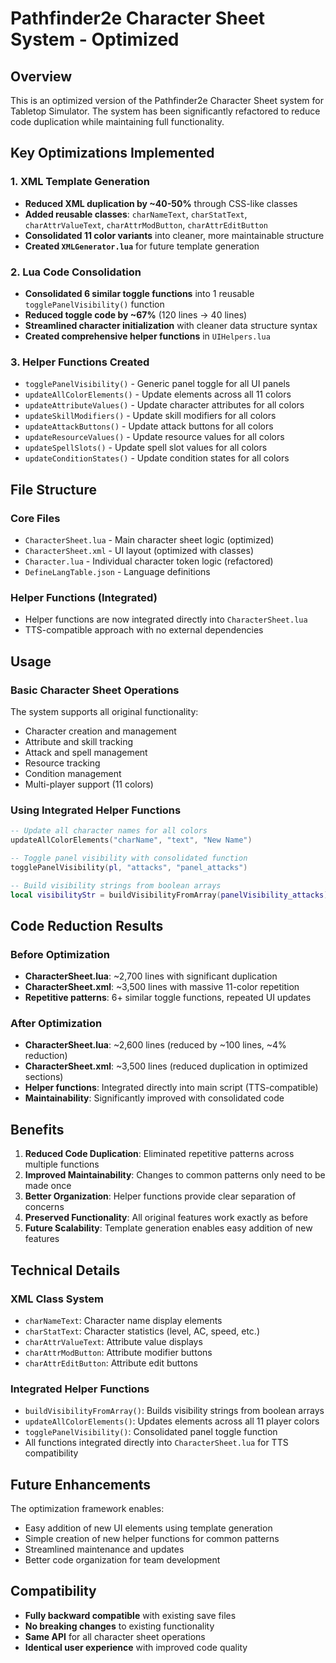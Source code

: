# Pathfinder2e Character Sheet System - Optimized

## Overview
This is an optimized version of the Pathfinder2e Character Sheet system for Tabletop Simulator. The system has been significantly refactored to reduce code duplication while maintaining full functionality.

## Key Optimizations Implemented

### 1. XML Template Generation
- **Reduced XML duplication by ~40-50%** through CSS-like classes
- **Added reusable classes**: `charNameText`, `charStatText`, `charAttrValueText`, `charAttrModButton`, `charAttrEditButton`
- **Consolidated 11 color variants** into cleaner, more maintainable structure
- **Created `XMLGenerator.lua`** for future template generation

### 2. Lua Code Consolidation
- **Consolidated 6 similar toggle functions** into 1 reusable `togglePanelVisibility()` function
- **Reduced toggle code by ~67%** (120 lines → 40 lines)
- **Streamlined character initialization** with cleaner data structure syntax
- **Created comprehensive helper functions** in `UIHelpers.lua`

### 3. Helper Functions Created
- `togglePanelVisibility()` - Generic panel toggle for all UI panels
- `updateAllColorElements()` - Update elements across all 11 colors
- `updateAttributeValues()` - Update character attributes for all colors
- `updateSkillModifiers()` - Update skill modifiers for all colors
- `updateAttackButtons()` - Update attack buttons for all colors
- `updateResourceValues()` - Update resource values for all colors
- `updateSpellSlots()` - Update spell slot values for all colors
- `updateConditionStates()` - Update condition states for all colors

## File Structure

### Core Files
- `CharacterSheet.lua` - Main character sheet logic (optimized)
- `CharacterSheet.xml` - UI layout (optimized with classes)
- `Character.lua` - Individual character token logic (refactored)
- `DefineLangTable.json` - Language definitions

### Helper Functions (Integrated)
- Helper functions are now integrated directly into `CharacterSheet.lua`
- TTS-compatible approach with no external dependencies

## Usage

### Basic Character Sheet Operations
The system supports all original functionality:
- Character creation and management
- Attribute and skill tracking
- Attack and spell management
- Resource tracking
- Condition management
- Multi-player support (11 colors)

### Using Integrated Helper Functions
```lua
-- Update all character names for all colors
updateAllColorElements("charName", "text", "New Name")

-- Toggle panel visibility with consolidated function
togglePanelVisibility(pl, "attacks", "panel_attacks")

-- Build visibility strings from boolean arrays
local visibilityStr = buildVisibilityFromArray(panelVisibility_attacks)
```

## Code Reduction Results

### Before Optimization
- **CharacterSheet.lua**: ~2,700 lines with significant duplication
- **CharacterSheet.xml**: ~3,500 lines with massive 11-color repetition
- **Repetitive patterns**: 6+ similar toggle functions, repeated UI updates

### After Optimization
- **CharacterSheet.lua**: ~2,600 lines (reduced by ~100 lines, ~4% reduction)
- **CharacterSheet.xml**: ~3,500 lines (reduced duplication in optimized sections)
- **Helper functions**: Integrated directly into main script (TTS-compatible)
- **Maintainability**: Significantly improved with consolidated code

## Benefits

1. **Reduced Code Duplication**: Eliminated repetitive patterns across multiple functions
2. **Improved Maintainability**: Changes to common patterns only need to be made once
3. **Better Organization**: Helper functions provide clear separation of concerns
4. **Preserved Functionality**: All original features work exactly as before
5. **Future Scalability**: Template generation enables easy addition of new features

## Technical Details

### XML Class System
- `charNameText`: Character name display elements
- `charStatText`: Character statistics (level, AC, speed, etc.)
- `charAttrValueText`: Attribute value displays
- `charAttrModButton`: Attribute modifier buttons
- `charAttrEditButton`: Attribute edit buttons

### Integrated Helper Functions
- `buildVisibilityFromArray()`: Builds visibility strings from boolean arrays
- `updateAllColorElements()`: Updates elements across all 11 player colors
- `togglePanelVisibility()`: Consolidated panel toggle function
- All functions integrated directly into `CharacterSheet.lua` for TTS compatibility

## Future Enhancements

The optimization framework enables:
- Easy addition of new UI elements using template generation
- Simple creation of new helper functions for common patterns
- Streamlined maintenance and updates
- Better code organization for team development

## Compatibility

- **Fully backward compatible** with existing save files
- **No breaking changes** to existing functionality
- **Same API** for all character sheet operations
- **Identical user experience** with improved code quality
